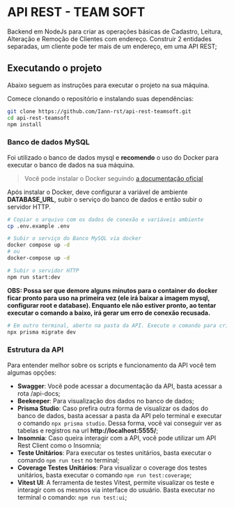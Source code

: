 # API REST - TEAM SOFT

Backend em NodeJs para criar as operações básicas de Cadastro, Leitura, Alteração e Remoção de Clientes com endereço. Construir 2 entidades separadas, um cliente pode ter mais de um endereço, em uma API REST;

## Executando o projeto

Abaixo seguem as instruções para executar o projeto na sua máquina.

Comece clonando o repositório e instalando suas dependências:

```sh
git clone https://github.com/Iann-rst/api-rest-teamsoft.git
cd api-rest-teamsoft
npm install
```

### Banco de dados MySQL

Foi utilizado o banco de dados mysql e **recomendo** o uso do Docker para executar o banco de dados na sua máquina.

> Você pode instalar o Docker seguindo [a documentação oficial](https://docs.docker.com/desktop/)

Após instalar o Docker, deve configurar a variável de ambiente **DATABASE_URL**, subir o serviço do banco de dados e então subir o servidor HTTP.

```sh
# Copiar o arquivo com os dados de conexão e variáveis ambiente
cp .env.example .env

# Subir o serviço do Banco MySQL via docker
docker compose up -d
# ou
docker-compose up -d

# Subir o servidor HTTP
npm run start:dev
```

**OBS: Possa ser que demore alguns minutos para o container do docker ficar pronto para uso na primeira vez (ele irá baixar a imagem mysql, configurar root e database). Enquanto ele não estiver pronto, ao tentar executar o comando a baixo, irá gerar um erro de conexão recusada.**

```sh
# Em outro terminal, aberto na pasta da API. Execute o comando para criação das tabelas no banco de dados
npx prisma migrate dev
```

### Estrutura da API

Para entender melhor sobre os scripts e funcionamento da API você tem algumas opções:

- **Swagger**: Você pode acessar a documentação da API, basta acessar a rota /api-docs;
- **Beekeeper**: Para visualização dos dados no banco de dados;
- **Prisma Studio**: Caso prefira outra forma de visualizar os dados do banco de dados, basta acessar a pasta da API pelo terminal e executar o comando ```npx prisma studio```. Dessa forma, você vai conseguir ver as tabelas e registros na url **http://localhost:5555/**;
- **Insomnia**: Caso queira interagir com a API, você pode utilizar um API Rest Client como o Insomnia;
- **Teste Unitários**: Para executar os testes unitários, basta executar o comando ```npm run test``` no terminal;
- **Coverage Testes Unitários**: Para visualizar o coverage dos testes unitários, basta executar o comando ```npm run test:coverage```;
- **Vitest UI**: A ferramenta de testes Vitest, permite visualizar os teste e interagir com os mesmos via interface do usuário. Basta executar no terminal o comando: ```npm run test:ui```;

